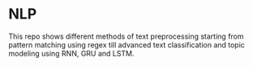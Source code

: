 # NLP
This repo shows different methods of text preprocessing starting from pattern matching using regex till advanced text classification and topic modeling using RNN, GRU and LSTM.